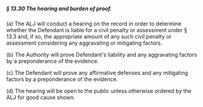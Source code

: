 ##### § 13.30 The hearing and burden of proof. #####

(a) The ALJ will conduct a hearing on the record in order to determine whether the Defendant is liable for a civil penalty or assessment under § 13.3 and, if so, the appropriate amount of any such civil penalty or assessment considering any aggravating or mitigating factors.

(b) The Authority will prove Defendant's liability and any aggravating factors by a preponderance of the evidence.

(c) The Defendant will prove any affirmative defenses and any mitigating factors by a preponderance of the evidence.

(d) The hearing will be open to the public unless otherwise ordered by the ALJ for good cause shown.